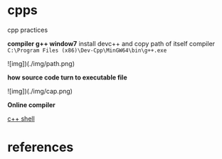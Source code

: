 # cpps
cpp practices

**compiler g++ window7**
install devc++ and copy path of itself compiler `C:\Program Files (x86)\Dev-Cpp\MinGW64\bin\g++.exe`

![img])(./img/path.png)

**how source code turn to executable file**

![img])(./img/cap.png)

**Online compiler**

[c++ shell](https://cpp.sh/)

# references
